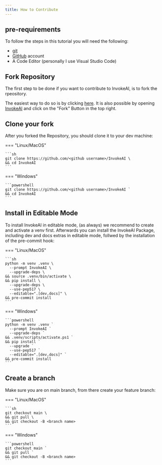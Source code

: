 ```yaml
---
title: How to Contribute
---
```


## pre-requirements

To follow the steps in this tutorial you will need the following:

- [git](https://git-scm.com/downloads)
- [GitHub](https://github.com) account
- A Code Editor (personally I use Visual Studio Code)

## Fork Repository

The first step to be done if you want to contribute to InvokeAI, is to fork the
rpeository.

The easiest way to do so is by clicking
[here](https://github.com/invoke-ai/InvokeAI/fork). It is also possible by
opening [InvokeAI](https://github.com/invoke-ai/InvoekAI) and click on the
"Fork" Button in the top right.

## Clone your fork

After you forked the Repository, you should clone it to your dev machine:

=== "Linux/MacOS"

    ```sh
    git clone https://github.com/<github username>/InvokeAI \
    && cd InvokeAI
    ```

=== "Windows"

    ```powershell
    git clone https://github.com/<github username>/InvokeAI `
    && cd InvokeAI
    ```

## Install in Editable Mode

To install InvokeAI in editable mode, (as always) we recommend to create and
activate a venv first. Afterwards you can install the InvokeAI Package,
including dev and docs extras in editable mode, follwed by the installation of
the pre-commit hook:

=== "Linux/MacOS"

    ```sh
    python -m venv .venv \
      --prompt InvokeAI \
      --upgrade-deps \
    && source .venv/bin/activate \
    && pip install \
      --upgrade-deps \
      --use-pep517 \
      --editable=".[dev,docs]" \
    && pre-commit install
    ```

=== "Windows"

    ```powershell
    python -m venv .venv `
      --prompt InvokeAI `
      --upgrade-deps `
    && .venv/scripts/activate.ps1 `
    && pip install `
      --upgrade `
      --use-pep517 `
      --editable=".[dev,docs]" `
    && pre-commit install
    ```

## Create a branch

Make sure you are on main branch, from there create your feature branch:

=== "Linux/MacOS"

    ```sh
    git checkout main \
    && git pull \
    && git checkout -B <branch name>
    ```

=== "Windows"

    ```powershell
    git checkout main `
    && git pull `
    && git checkout -B <branch name>
    ```
